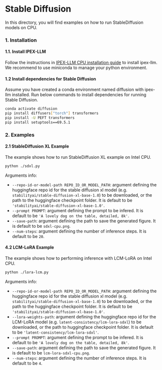 # Stable Diffusion
In this directory, you will find examples on how to run StableDiffusion models on CPU.

### 1. Installation
#### 1.1. Install IPEX-LLM
Follow the instructions in [IPEX-LLM CPU installation guide](https://ipex-llm.readthedocs.io/en/latest/doc/LLM/Overview/install_cpu.html) to install ipex-llm. We recommend to use miniconda to manage your python environment.

#### 1.2 Install dependencies for Stable Diffusion
Assume you have created a conda environment named diffusion with ipex-llm installed. Run below commands to install dependencies for running Stable Diffusion.
```bash
conda activate diffusion
pip install diffusers["torch"] transformers
pip install -U PEFT transformers
pip install setuptools==69.5.1
```

### 2. Examples

#### 2.1 StableDiffusion XL Example
The example shows how to run StableDiffusion XL example on Intel CPU.
```bash
python ./sdxl.py
```

Arguments info:
- `--repo-id-or-model-path REPO_ID_OR_MODEL_PATH`: argument defining the huggingface repo id for the stable diffusion xl model (e.g. `stabilityai/stable-diffusion-xl-base-1.0`) to be downloaded, or the path to the huggingface checkpoint folder. It is default to be `'stabilityai/stable-diffusion-xl-base-1.0'`.
- `--prompt PROMPT`: argument defining the prompt to be infered. It is default to be `'A lovely dog on the table, detailed, 8k'`.
- `--save-path`: argument defining the path to save the generated figure. It is default to be `sdxl-cpu.png`.
- `--num-steps`: argument defining the number of inference steps. It is default to be `20`. 

#### 4.2 LCM-LoRA Example
The example shows how to performing inference with LCM-LoRA on Intel CPU.
```bash
python ./lora-lcm.py
```

Arguments info:
- `--repo-id-or-model-path REPO_ID_OR_MODEL_PATH`: argument defining the huggingface repo id for the stable diffusion xl model (e.g. `stabilityai/stable-diffusion-xl-base-1.0`) to be downloaded, or the path to the huggingface checkpoint folder. It is default to be `'stabilityai/stable-diffusion-xl-base-1.0'`.
- `--lora-weights-path`: argument defining the huggingface repo id for the LCM-LoRA model (e.g. `latent-consistency/lcm-lora-sdxl`) to be downloaded, or the path to huggingface checkpoint folder. It is default to be `'latent-consistency/lcm-lora-sdxl'`. 
- `--prompt PROMPT`: argument defining the prompt to be infered. It is default to be `'A lovely dog on the table, detailed, 8k'`.
- `--save-path`: argument defining the path to save the generated figure. It is default to be `lcm-lora-sdxl-cpu.png`.
- `--num-steps`: argument defining the number of inference steps. It is default to be `4`.
